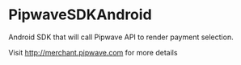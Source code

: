 # PipwaveSDKAndroid

Android SDK that will call Pipwave API to render payment selection.

Visit http://merchant.pipwave.com for more details



